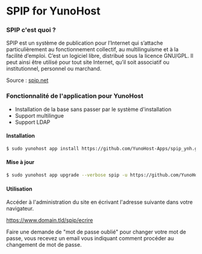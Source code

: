# SPIP for YunoHost

### SPIP c'est quoi ?

SPIP est un système de publication pour l’Internet qui s’attache particulièrement au fonctionnement collectif, au multilinguisme et à la facilité d’emploi. C’est un logiciel libre, distribué sous la licence GNU/GPL. Il peut ainsi être utilisé pour tout site Internet, qu’il soit associatif ou institutionnel, personnel ou marchand.

Source : [spip.net](https://www.spip.net/fr_rubrique91.html)

### Fonctionnalité de l'application pour YunoHost

* Installation de la base sans passer par le système d'installation
* Support multilingue
* Support LDAP

#### Installation

```bash
$ sudo yunohost app install https://github.com/YunoHost-Apps/spip_ynh.git
```

#### Mise à jour

```bash
$ sudo yunohost app upgrade --verbose spip -u https://github.com/YunoHost-Apps/spip_ynh.git
```

#### Utilisation

Accéder à l'administration du site en écrivant l'adresse suivante dans votre navigateur.

https://www.domain.tld/spip/ecrire

Faire une demande de "mot de passe oublié" pour changer votre mot de passe, vous recevez un email vous indiquant comment procéder au changement de mot de passe.
